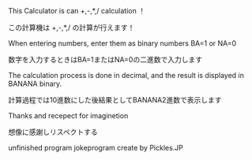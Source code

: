 This Calculator is can +,-,*,/ calculation ！

この計算機は +,-,*,/ の計算が行えます！

When entering numbers, enter them as binary numbers BA=1 or NA=0

数字を入力するときはBA=1またはNA=0の二進数で入力します

The calculation process is done in decimal, and the result is displayed in BANANA binary.

計算過程では10進数にした後結果としてBANANA2進数で表示します

Thanks and recepect for imaginetion

想像に感謝しリスペクトする


unfinished program jokeprogram create by Pickles.JP
